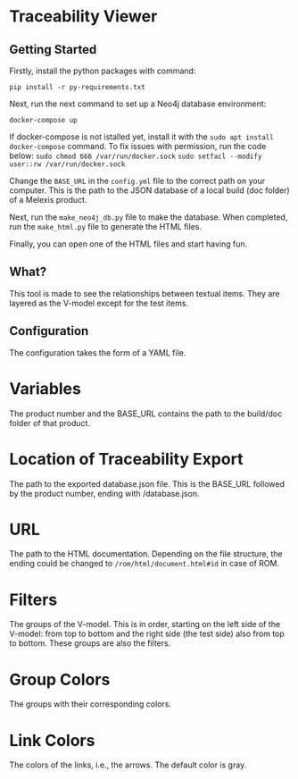 # Traceability Viewer

## Getting Started

Firstly, install the python packages with command:

`pip install -r py-requirements.txt`

Next, run the next command to set up a Neo4j database environment:

`docker-compose up`

If docker-compose is not istalled yet, install it with the `sudo apt install docker-compose` command.
To fix issues with permission, run the code below:
`sudo chmod 666 /var/run/docker.sock`
`sudo setfacl --modify user::rw /var/run/docker.sock`

Change the `BASE_URL` in the `config.yml` file to the correct path on your computer.
This is the path to the JSON database of a local build (doc folder) of a Melexis product.

Next, run the `make_neo4j_db.py` file to make the database.
When completed, run the `make_html.py` file to generate the HTML files.

Finally, you can open one of the HTML files and start having fun.

## What?

This tool is made to see the relationships between textual items. They are layered as the V-model except for the test items.

## Configuration

The configuration takes the form of a YAML file.

# Variables

The product number and the BASE_URL contains the path to the build/doc folder of that product.

# Location of Traceability Export

The path to the exported database.json file. This is the BASE_URL followed by the product number, ending with /database.json.

# URL

The path to the HTML documentation. Depending on the file structure, the ending could be changed to `/rom/html/document.html#id` in case of ROM.

# Filters

The groups of the V-model. This is in order, starting on the left side of the V-model: from top to bottom and the right
side (the test side) also from top to bottom.
These groups are also the filters.

# Group Colors

The groups with their corresponding colors.

# Link Colors

The colors of the links, i.e., the arrows. The default color is gray.
